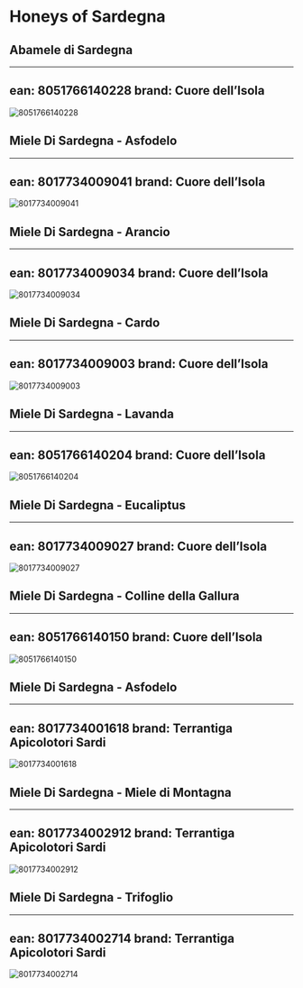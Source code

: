 # Honeys of Sardegna

## Abamele di Sardegna

---
ean: 8051766140228
brand: Cuore dell’Isola
---

![8051766140228](/images/8051766140228-1.jpg)


## Miele Di Sardegna - Asfodelo

---
ean: 8017734009041
brand: Cuore dell’Isola
---

![8017734009041](/images/8017734009041-1.jpg)


## Miele Di Sardegna - Arancio

---
ean: 8017734009034
brand: Cuore dell’Isola
---

![8017734009034](/images/8017734009034-1.jpg)


## Miele Di Sardegna - Cardo

---
ean: 8017734009003
brand: Cuore dell’Isola
---

![8017734009003](/images/8017734009003-1.jpg)


## Miele Di Sardegna - Lavanda

---
ean: 8051766140204
brand: Cuore dell’Isola
---

![8051766140204](/images/8051766140204-1.jpg)


## Miele Di Sardegna - Eucaliptus

---
ean: 8017734009027
brand: Cuore dell’Isola
---

![8017734009027](/images/8017734009027-1.jpg)


## Miele Di Sardegna - Colline della Gallura

---
ean: 8051766140150
brand: Cuore dell’Isola
---

![8051766140150](/images/8051766140150-1.jpg)


## Miele Di Sardegna - Asfodelo

---
ean: 8017734001618
brand: Terrantiga Apicolotori Sardi
---

![8017734001618](/images/8017734001618-1.jpg)


## Miele Di Sardegna - Miele di Montagna

---
ean: 8017734002912
brand: Terrantiga Apicolotori Sardi
---

![8017734002912](/images/8017734002912-1.jpg)


## Miele Di Sardegna - Trifoglio

---
ean: 8017734002714
brand: Terrantiga Apicolotori Sardi
---

![8017734002714](/images/8017734002714-1.jpg)

